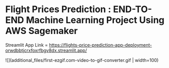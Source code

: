 # Flight Prices Prediction : END-TO-END Machine Learning Project Using AWS Sagemaker

Streamlit App Link = https://flights-price-prediction-app-deployment-orwdbbtjcrxfoxrfbgv8dx.streamlit.app/

![](additional_files/first-ezgif.com-video-to-gif-converter.gif | width=100)
